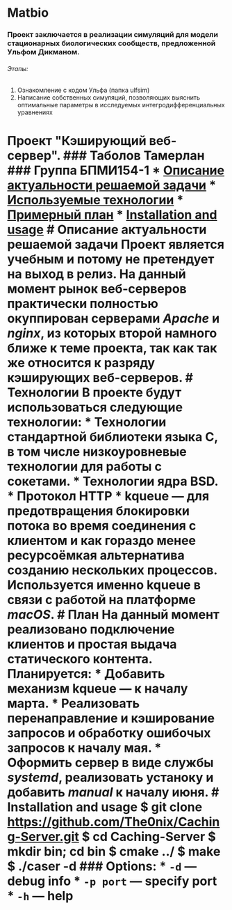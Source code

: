 # Matbio
### Проект заключается в реализации симуляций для модели стационарных биологических сообществ, предложенной Ульфом Дикманом.
###### Этапы:
1. Ознакомление с кодом Ульфа (папка ulfsim)
2. Написание собственных симуляций, позволяющих выяснить оптимальные параметры в исследуемых интегродифференциальных уравнениях


# Проект "Кэширующий веб-сервер". ### Таболов Тамерлан ### Группа БПМИ154-1 * [Описание актуальности решаемой задачи](#description) * [Используемые технологии](#technologies) * [Примерный план](#plan) * [Installation and usage](#usage) # <a id="description"></a> Описание актуальности решаемой задачи Проект является учебным и потому не претендует на выход в релиз. На данный момент рынок веб-серверов практически полностью окуппирован серверами *Apache* и *nginx*, из которых второй намного ближе к теме проекта, так как так же относится к разряду кэширующих веб-серверов. # <a id="technologies"></a> Технологии В проекте будут использоваться следующие технологии: * Технологии стандартной библиотеки языка C, в том числе низкоуровневые технологии для работы с сокетами. * Технологии ядра **BSD**. * Протокол **HTTP** * **kqueue** — для предотвращения блокировки потока во время соединения с клиентом и как гораздо менее ресурсоёмкая альтернатива созданию нескольких процессов. Используется именно **kqueue** в связи с работой на платформе *macOS*. # <a id="plan"></a> План На данный момент реализовано подключение клиентов и простая выдача статического контента. Планируется: * Добавить механизм **kqueue** — к началу марта. * Реализовать перенаправление и кэширование запросов и обработку ошибочых запросов к началу мая. * Оформить сервер в виде службы *systemd*, реализовать устаноку и добавить *manual* к началу июня. # <a id="usage"></a> Installation and usage $ git clone https://github.com/The0nix/Caching-Server.git $ cd Caching-Server $ mkdir bin; cd bin $ cmake ../ $ make $ ./caser -d ### Options: * `-d` — debug info * `-p port` — specify port * `-h` — help
